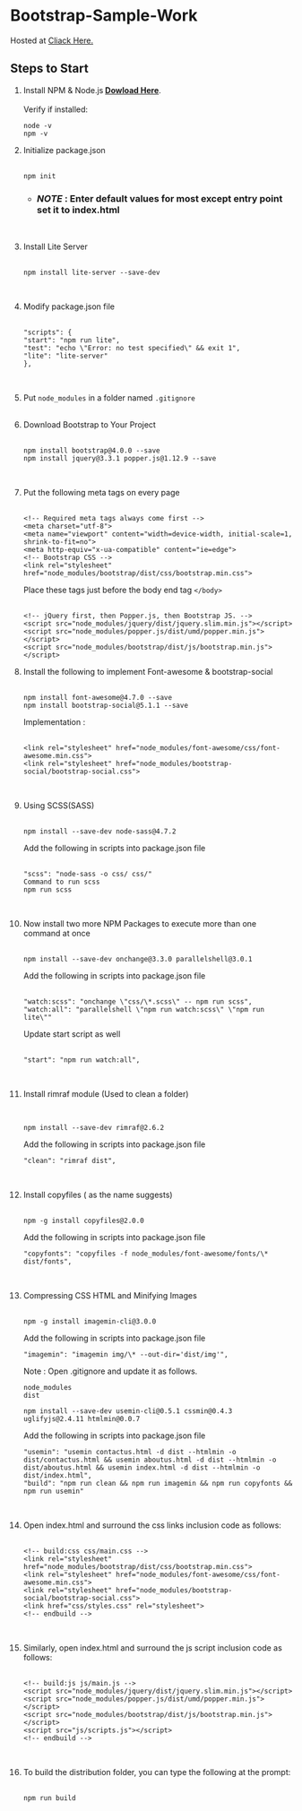 # Bootstrap-Sample-Work

Hosted at [Cliack Here.](http://fgethell.xyz/zeus/shreyas/)

## Steps to Start

1.  Install NPM & Node.js<b> [Dowload Here](https://nodejs.org)</b>.<br><br>
    Verify if installed:
    ```
    node -v
    npm -v
    ```
2.  Initialize package.json<br><br>
    ```
    npm init
    ```
    - ### _NOTE_ : Enter default values for most except entry point set it to index.html
    <br>
3.  Install Lite Server<br><br>
    ```
    npm install lite-server --save-dev
    ```
    <br>
4.  Modify package.json file<br><br>

    ```
    "scripts": {
    "start": "npm run lite",
    "test": "echo \"Error: no test specified\" && exit 1",
    "lite": "lite-server"
    },
    ```

    <br>

5.  Put `node_modules` in a folder named `.gitignore`
    <br><br>
6.  Download Bootstrap to Your Project<br><br>

    ```
    npm install bootstrap@4.0.0 --save
    npm install jquery@3.3.1 popper.js@1.12.9 --save
    ```

    <br>

7.  Put the following meta tags on every page<br><br>

    ```
    <!-- Required meta tags always come first -->
    <meta charset="utf-8">
    <meta name="viewport" content="width=device-width, initial-scale=1, shrink-to-fit=no">
    <meta http-equiv="x-ua-compatible" content="ie=edge">
    <!-- Bootstrap CSS -->
    <link rel="stylesheet" href="node_modules/bootstrap/dist/css/bootstrap.min.css">
    ```

    Place these tags just before the body end tag `</body>`<br><br>

    ```
    <!-- jQuery first, then Popper.js, then Bootstrap JS. -->
    <script src="node_modules/jquery/dist/jquery.slim.min.js"></script>
    <script src="node_modules/popper.js/dist/umd/popper.min.js"></script>
    <script src="node_modules/bootstrap/dist/js/bootstrap.min.js"></script>
    ```

8.  Install the following to implement Font-awesome & bootstrap-social<br><br>
    ```
    npm install font-awesome@4.7.0 --save
    npm install bootstrap-social@5.1.1 --save
    ```
    Implementation :<br><br>
    ```
    <link rel="stylesheet" href="node_modules/font-awesome/css/font-awesome.min.css">
    <link rel="stylesheet" href="node_modules/bootstrap-social/bootstrap-social.css">
    ```
    <br>
9.  Using SCSS(SASS)<br><br>
    ```
    npm install --save-dev node-sass@4.7.2
    ```
    Add the following in scripts into package.json file<br><br>
    ```
    "scss": "node-sass -o css/ css/"
    Command to run scss
    npm run scss
    ```
    <br>
10. Now install two more NPM Packages to execute more than one command at once<br><br>
    ```
    npm install --save-dev onchange@3.3.0 parallelshell@3.0.1
    ```
    Add the following in scripts into package.json file<br><br>
    ```
    "watch:scss": "onchange \"css/\*.scss\" -- npm run scss",
    "watch:all": "parallelshell \"npm run watch:scss\" \"npm run lite\""
    ```
    Update start script as well<br><br>
    ```
    "start": "npm run watch:all",
    ```
    <br>
11. Install rimraf module (Used to clean a folder)<br><br>

    ```

    npm install --save-dev rimraf@2.6.2
    ```

    Add the following in scripts into package.json file<br>

    ```
    "clean": "rimraf dist",
    ```

    <br>

12. Install copyfiles ( as the name suggests)<br><br>
    ```
    npm -g install copyfiles@2.0.0
    ```
    Add the following in scripts into package.json file<br>
    ```
    "copyfonts": "copyfiles -f node_modules/font-awesome/fonts/\* dist/fonts",
    ```
    <br>
13. Compressing CSS HTML and Minifying Images<br><br>

    ```
    npm -g install imagemin-cli@3.0.0
    ```

    Add the following in scripts into package.json file<br>

    ```
    "imagemin": "imagemin img/\* --out-dir='dist/img'",
    ```

    Note : Open .gitignore and update it as follows.<br>

    ```
    node_modules
    dist
    ```

    ```
    npm install --save-dev usemin-cli@0.5.1 cssmin@0.4.3
    uglifyjs@2.4.11 htmlmin@0.0.7
    ```

    Add the following in scripts into package.json file

    ```
    "usemin": "usemin contactus.html -d dist --htmlmin -o dist/contactus.html && usemin aboutus.html -d dist --htmlmin -o dist/aboutus.html && usemin index.html -d dist --htmlmin -o dist/index.html",
    "build": "npm run clean && npm run imagemin && npm run copyfonts && npm run usemin"
    ```

    <br>

14. Open index.html and surround the css links inclusion code as follows:<br><br>
    ```
    <!-- build:css css/main.css -->
    <link rel="stylesheet" href="node_modules/bootstrap/dist/css/bootstrap.min.css">
    <link rel="stylesheet" href="node_modules/font-awesome/css/font-awesome.min.css">
    <link rel="stylesheet" href="node_modules/bootstrap-social/bootstrap-social.css">
    <link href="css/styles.css" rel="stylesheet">
    <!-- endbuild -->
    ```
    <br>
15. Similarly, open index.html and surround the js script inclusion code as follows:<br><br>
    ```
    <!-- build:js js/main.js -->
    <script src="node_modules/jquery/dist/jquery.slim.min.js"></script>
    <script src="node_modules/popper.js/dist/umd/popper.min.js"></script>
    <script src="node_modules/bootstrap/dist/js/bootstrap.min.js"></script>
    <script src="js/scripts.js"></script>
    <!-- endbuild -->
    ```
    <br>
16. To build the distribution folder, you can type the following at the prompt:<br><br>
    ```
    npm run build
    ```
